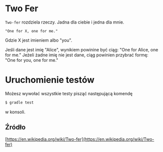 # Two Fer

`Two-fer` rozdziela rzeczy. Jadna dla ciebie i jedna dla mnie.

```text
"One for X, one for me."
```

Gdzie X jest imieniem albo "you".

Jeśli dane jest imię "Alice", wynikiem powinine być ciąg: "One for Alice, one for me."
Jeżeli żadne imię nie jest dane, ciąg powinien przybrać formę: "One for you, one for me."


# Uruchomienie testów

Możesz wywołać wszystkie testy pisząć następującą komendę

```sh
$ gradle test
```

w konsoli.

## Źródło

[https://en.wikipedia.org/wiki/Two-fer](https://en.wikipedia.org/wiki/Two-fer)

